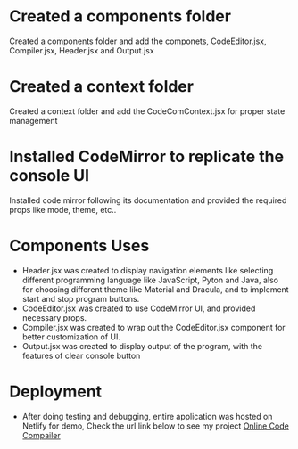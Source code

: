 # Created a components folder

Created a components folder and add the componets, CodeEditor.jsx, Compiler.jsx, Header.jsx and Output.jsx

# Created a context folder

Created a context folder and add the CodeComContext.jsx for proper state management

# Installed CodeMirror to replicate the console UI

Installed code mirror following its documentation and provided the required props like mode, theme, etc..

# Components Uses

- Header.jsx was created to display navigation elements like selecting different programming language like JavaScript, Pyton and Java, also for choosing different theme like Material and Dracula, and to implement start and stop program buttons.
- CodeEditor.jsx was created to use CodeMirror UI, and provided necessary props.
- Compiler.jsx was created to wrap out the CodeEditor.jsx component for better customization of UI.
- Output.jsx was created to display output of the program, with the features of clear console button

# Deployment

- After doing testing and debugging, entire application was hosted on Netlify for demo, Check the url link below to see my project <a href="https://bidhan-vrit-cc.netlify.app/ " taget="_blank" >Online Code Compailer</a>
